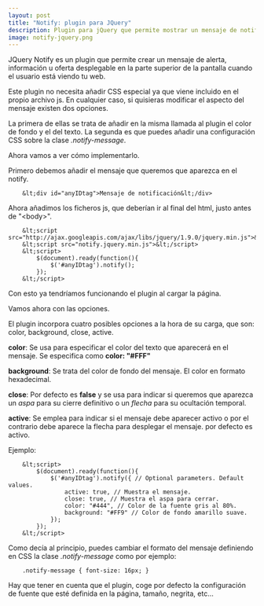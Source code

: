 ```yaml
---
layout: post
title: "Notify: plugin para JQuery"
description: Plugin para jQuery que permite mostrar un mensaje de notificación fijado a la ventana de la página.
image: notify-jquery.png
---
```


JQuery Notify es un plugin que permite crear un mensaje de alerta, información u oferta desplegable en la parte superior de la pantalla cuando el usuario está viendo tu web.

Este plugin no necesita añadir CSS especial ya que viene incluido en el propio archivo js. En cualquier caso, si quisieras modificar el aspecto del mensaje existen dos opciones.

La primera de ellas se trata de añadir en la misma llamada al plugin el color de fondo y el del texto. La segunda es que puedes añadir una configuración CSS sobre la clase *.notify-message*.

Ahora vamos a ver cómo implementarlo.

Primero debemos añadir el mensaje que queremos que aparezca en el notify.

```
	&lt;div id="anyIDtag">Mensaje de notificación&lt;/div>
```

Ahora añadimos los ficheros js, que deberían ir al final del html, justo antes de "&lt;body>".

```
	&lt;script src="http://ajax.googleapis.com/ajax/libs/jquery/1.9.0/jquery.min.js">&lt;/script>
	&lt;script src="notify.jquery.min.js">&lt;/script>
	&lt;script>
		$(document).ready(function(){
			$('#anyIDtag').notify();
		});
	&lt;/script>
```

Con esto ya tendríamos funcionando el plugin al cargar la página.

Vamos ahora con las opciones.

El plugin incorpora cuatro posibles opciones a la hora de su carga, que son: color, background, close, active.

**color**: Se usa para especificar el color del texto que aparecerá en el mensaje. Se especifica como **color: "#FFF"**

**background**: Se trata del color de fondo del mensaje. El color en formato hexadecimal.

**close**: Por defecto es **false** y se usa para indicar si queremos que aparezca un *aspa* para su cierre definitivo o un *flecha* para su ocultación temporal.

**active**: Se emplea para indicar si el mensaje debe aparecer activo o por el contrario debe aparece la flecha para desplegar el mensaje. por defecto es activo.

Ejemplo:

```
	&lt;script>
		$(document).ready(function(){
			$('#anyIDtag').notify({ // Optional parameters. Default values.
				active: true, // Muestra el mensaje.
				close: true, // Muestra el aspa para cerrar.
				color: "#444", // Color de la fuente gris al 80%.
				background: "#FF9" // Color de fondo amarillo suave.
			});
		});
	&lt;/script>
```

Como decía al principio, puedes cambiar el formato del mensaje definiendo en CSS la clase *.notify-message* como por ejemplo:

```
	.notify-message { font-size: 16px; }
```

Hay que tener en cuenta que el plugin, coge por defecto la configuración de fuente que esté definida en la página, tamaño, negrita, etc...














